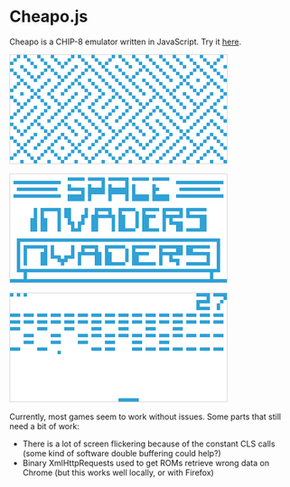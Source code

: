 # Cheapo.js

Cheapo is a CHIP-8 emulator written in JavaScript. Try it [here](http://merwanachibet.net/cheapo.js/).

![Maze](https://raw.githubusercontent.com/merwaaan/cheapo.js/master/maze.png)

![Space Invaders](https://raw.githubusercontent.com/merwaaan/cheapo.js/master/invaders.png)

![Brix](https://raw.githubusercontent.com/merwaaan/cheapo.js/master/brix.png)

Currently, most games seem to work without issues. Some parts that still need a bit of work:
* There is a lot of screen flickering because of the constant CLS calls (some kind of software double buffering could help?)
* Binary XmlHttpRequests used to get ROMs retrieve wrong data on Chrome (but this works well locally, or with Firefox)